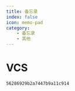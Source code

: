 ```yaml
---
title: 备忘录
index: false
icon: memo-pad
category: 
    - 备忘录
    - 其他
---
```


# VCS
```md
56286929b2a7447b9a11c914
```
